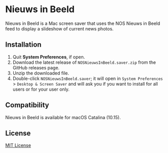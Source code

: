 # Nieuws in Beeld

Nieuws in Beeld is a Mac screen saver that uses the NOS Nieuws in Beeld feed to display a slideshow of current news photos. 

## Installation

1. Quit **System Preferences**, if open.
2. Download the latest release of `NOSNieuwsInBeeld.saver.zip` from the GitHub releases page.
3. Unzip the downloaded file.
4. Double-click `NOSNieuwsInBeeld.saver`; it will open in `System Preferences` > `Desktop & Screen Saver` and will ask you if you want to install for all users or for your user only. 

## Compatibility 

Nieuws in Beeld is available for macOS Catalina (10.15).

## License

[MIT License](https://github.com/nos-digital/nieuws-in-beeld/blob/master/LICENSE)
